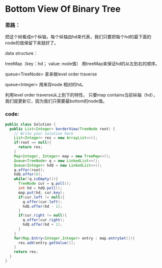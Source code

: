 # Bottom View Of Binary Tree





### 思路：

把这个树看成n个纵轴，每个纵轴由hd来代表，我们只要把每个hd的最下面的node的值保留下来就好了。

data structure： 

treeMap（key：hd； value: node值） 用treeMap来保证hd的从左到右的顺序。

queue&lt;TreeNode&gt; 拿来做level order traverse

queue&lt;Integer&gt; 用来存node 相对的hd。

利用level order traverse从上到下的特性， 只要map contains当前纵轴（hd），我们就更新它，因为我们只需要最bottom的node值。

### code:

```java
public class Solution {
  public List<Integer> borderView(TreeNode root) {
    // Write your solution here
    List<Integer> res = new ArrayList<>();
    if(root == null){
      return res;
    }
    Map<Integer, Integer> map = new TreeMap<>();
    Queue<TreeNode> q = new LinkedList<>();
    Queue<Integer> hdQ = new LinkedList<>();
    q.offer(root);
    hdQ.offer(0);
    while(!q.isEmpty()){
      TreeNode cur = q.poll();
      int hd = hdQ.poll();
      map.put(hd, cur.key);
      if(cur.left != null){
        q.offer(cur.left);
        hdQ.offer(hd - 1);
      }
      if(cur.right != null){
        q.offer(cur.right);
        hdQ.offer(hd + 1);
      }
    }
    for(Map.Entry<Integer,Integer> entry : map.entrySet()){
      res.add(entry.getValue());
    }
    return res;
  }
}
```

